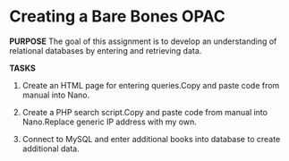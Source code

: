 # Creating a Bare Bones OPAC

**PURPOSE** The goal of this assignment
is to develop an understanding of relational
databases by entering and retrieving data.

**TASKS**

1. Create an HTML page for entering queries.Copy and paste code from manual into Nano. 

2. Create a PHP search script.Copy and paste code from manual into Nano.Replace generic IP address with my own.  
 
3. Connect to MySQL and enter additional books into database to create additional data.
		 
